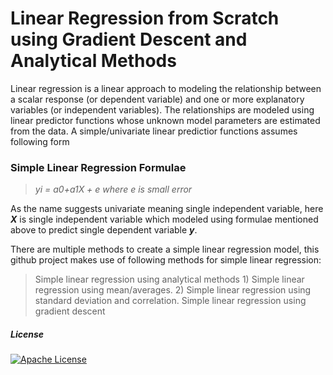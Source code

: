 # Linear Regression from Scratch using Gradient Descent and Analytical Methods

Linear regression is a linear approach to modeling the relationship between a scalar response (or dependent variable) and one or more explanatory variables (or independent variables).
The relationships are modeled using linear predictor functions whose unknown model parameters are estimated from the data. A simple/univariate linear predictior functions assumes following form 
### Simple Linear Regression Formulae ###
> _yi = a0+a1X + e where e is small error_

As the name suggests univariate meaning single independent variable, here **_X_** is single independent variable which modeled using formulae mentioned above to predict single dependent variable **_y_**.

There are multiple methods to create a simple linear regression model, this github project makes use of following methods for simple linear regression:
> Simple linear regression using analytical methods
        1) Simple linear regression using mean/averages.
        2) Simple linear regression using standard deviation and correlation. 
> Simple linear regression using gradient descent

##### License
[![Apache License](https://upload.wikimedia.org/wikipedia/commons/thumb/d/db/Apache_Software_Foundation_Logo_%282016%29.svg/220px-Apache_Software_Foundation_Logo_%282016%29.svg.png)](https://en.wikipedia.org/wiki/Apache_License)

